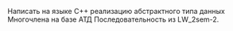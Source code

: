 Написать на языке C++ реализацию абстрактного типа данных Многочлена на базе АТД Последовательность из LW_2sem-2.
